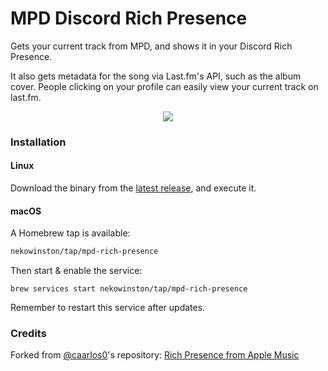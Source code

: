 # MPD Discord Rich Presence

Gets your current track from MPD, and shows it in your Discord Rich Presence.

It also gets metadata for the song via Last.fm's API, such as the album cover.
People clicking on your profile can easily view your current track on last.fm.

<p align="center">
  <img src="https://user-images.githubusercontent.com/79978224/199865008-746183c4-f6d5-4e4c-94a0-9f32cfb96eaa.png"/>
</p>

### Installation

#### Linux

Download the binary from the [latest release][release], and execute it.

#### macOS

A Homebrew tap is available:

```bash
nekowinston/tap/mpd-rich-presence
```

Then start & enable the service:

```
brew services start nekowinston/tap/mpd-rich-presence
```

Remember to restart this service after updates.

### Credits

Forked from [@caarlos0][caarlos0]'s repository:
[Rich Presence from Apple Music][applemusic]

[mpd]: https://github.com/MusicPlayerDaemon/MPD
[release]: https://github.com/nekowinston/mpd-rich-presence/releases/latest
[caarlos0]: https://github.com/caarlos0
[applemusic]: https://github.com/caarlos0/discord-applemusic-rich-presence
